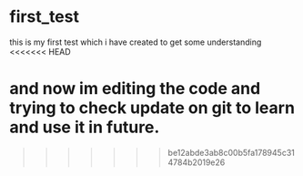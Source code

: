 # first_test
this is my first test which i have created to get some understanding
<<<<<<< HEAD

and now im editing the code and trying to check update on git to learn and use it in future.
=======
>>>>>>> be12abde3ab8c00b5fa178945c314784b2019e26
